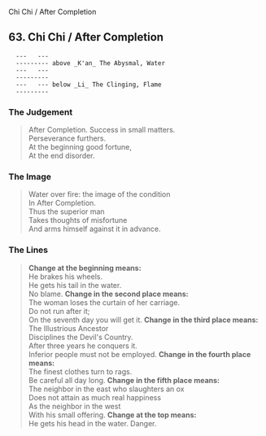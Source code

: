 Chi Chi / After Completion
## 63. Chi Chi / After Completion
      ---   ---
      --------- above _K'an_ The Abysmal, Water  
      ---   ---
      ---------
      ---   --- below _Li_ The Clinging, Flame  
      ---------
### The Judgement
> After Completion. Success in small matters.  
 Perseverance furthers.  
 At the beginning good fortune,  
 At the end disorder.
### The Image
> Water over fire: the image of the condition  
 In After Completion.  
 Thus the superior man  
 Takes thoughts of misfortune  
 And arms himself against it in advance.
### The Lines

 > **Change at the beginning means:**  
 He brakes his wheels.  
 He gets his tail in the water.  
 No blame.
 > **Change in the second place means:**  
 The woman loses the curtain of her carriage.  
 Do not run after it;  
 On the seventh day you will get it.
 > **Change in the third place means:**  
 The Illustrious Ancestor  
 Disciplines the Devil's Country.  
 After three years he conquers it.  
 Inferior people must not be employed.
 > **Change in the fourth place means:**  
 The finest clothes turn to rags.  
 Be careful all day long.
 > **Change in the fifth place means:**  
 The neighbor in the east who slaughters an ox  
 Does not attain as much real happiness  
 As the neighbor in the west  
 With his small offering.
 > **Change at the top means:**  
 He gets his head in the water. Danger.



